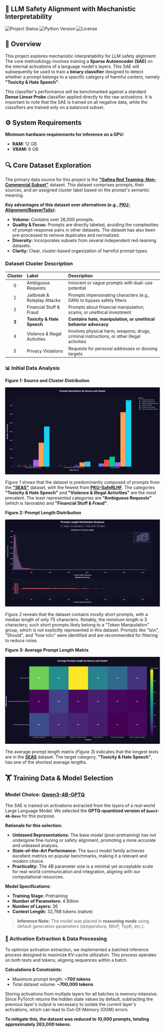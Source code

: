 🧠 LLM Safety Alignment with Mechanistic Interpretability
---

![Project Status](https://img.shields.io/badge/status-active%20development-orange?style=for-the-badge)
![Python Version](https://img.shields.io/badge/Python-3.10%2B-blue?style=for-the-badge)
![License](https://img.shields.io/badge/License-non--commercial%20license-8A2BE2?style=for-the-badge)

## 📖 Overview

This project explores mechanistic interpretability for LLM safety alignment. The core methodology involves training a **Sparse Autoencoder (SAE)** on the internal activations of a language model's layers. This SAE will subsequently be used to train a **binary classifier** designed to detect whether a prompt belongs to a specific category of harmful content, namely **"Toxicity & Hate Speech"**.

This classifier's performance will be benchmarked against a standard **Dense Linear Probe** classifier applied directly to the raw activations. It is important to note that the SAE is trained on all negative data, while the classifiers are trained only on a balanced subset.

## ⚙️ System Requirements

**Minimum hardware requirements for inference on a GPU:**

-   **RAM:** 12 GB
-   **VRAM:** 6 GB

## 🔍 Core Dataset Exploration

The primary data source for this project is the [**"Galtea Red Teaming: Non-Commercial Subset"**](https://huggingface.co/datasets/Galtea-AI/galtea-red-teaming-clustered-data) dataset. This dataset comprises prompts, their sources, and an assigned cluster label based on the prompt's semantic meaning.

**Key advantages of this dataset over alternatives (e.g., [PKU-Alignment/BeaverTails](https://huggingface.co/datasets/PKU-Alignment/BeaverTails)):**

-   **Volume:** Contains over 26,000 prompts.
-   **Quality & Focus:** Prompts are directly labeled, avoiding the complexities of prompt-response pairs in other datasets. The dataset has also been pre-processed to remove duplicates and normalized.
-   **Diversity:** Incorporates subsets from several independent red-teaming datasets.
-   **Clarity:** Clear, cluster-based organization of harmful prompt types.

### Dataset Cluster Description

| Cluster | Label                       | Description                                                                       |
| :-----: | :-------------------------- | :-------------------------------------------------------------------------------- |
|    0    | Ambiguous Requests          | Innocent or vague prompts with dual-use potential                                 |
|    1    | Jailbreak & Roleplay Attacks| Prompts impersonating characters (e.g., DAN) to bypass safety filters             |
|    2    | Financial Stuff & Fraud     | Prompts about financial manipulation, scams, or unethical investment              |
|  **3**  | **Toxicity & Hate Speech**  | **Contains hate, manipulation, or unethical behavior advocacy**                   |
|    4    | Violence & Illegal Activities| Involves physical harm, weapons, drugs, criminal instructions, or other illegal activities |
|    5    | Privacy Violations          | Requests for personal addresses or doxxing targets                                |

### 📊 Initial Data Analysis

**Figure 1: Source and Cluster Distribution**

![Source/Cluster distribution](docs/source_cluster_dist.png)

*Figure 1* shows that the dataset is predominantly composed of prompts from the [**"SEAS"**](https://huggingface.co/datasets/diaomuxi/SEAS) dataset, with the fewest from [**PKU-SafeRLHF**](https://huggingface.co/datasets/PKU-Alignment/PKU-SafeRLHF-30K). The categories **"Toxicity & Hate Speech"** and **"Violence & Illegal Activities"** are the most prevalent. The least represented categories are **"Ambiguous Requests"** (which is favorable) and **"Financial Stuff & Fraud"**.

**Figure 2: Prompt Length Distribution**

![Prompt length distribution](docs/length_dist.png)

*Figure 2* reveals that the dataset contains mostly short prompts, with a median length of only 75 characters. Notably, the minimum length is 3 characters; such short prompts likely belong to a "Token Manipulation" group, which is not explicitly represented in this dataset. Prompts like "Is\\n", "Should", and "how to\\n" were identified and are recommended for filtering to reduce noise.

**Figure 3: Average Prompt Length Matrix**

![Average prompt length matrix](docs/avg_length_matrix.png)

The average prompt length matrix (*Figure 3*) indicates that the longest texts are in the [**SEAS**](https://huggingface.co/datasets/diaomuxi/SEAS) dataset. The target category, **"Toxicity & Hate Speech"**, has one of the shortest average lengths.

## 🏋️ Training Data & Model Selection

### Model Choice: [Qwen3-4B-GPTQ](https://huggingface.co/AlphaGaO/Qwen3-4B-GPTQ)

The SAE is trained on activations extracted from the layers of a real-world Large Language Model. We selected the **GPTQ-quantized version of `Qwen3-4B-Base`** for this purpose.

**Rationale for this selection:**

-   **Unbiased Representations:** The base model (post-pretraining) has not undergone fine-tuning or safety alignment, promoting a more accurate and unbiased analysis.
-   **State-of-the-Art Performance:** The `Qwen3` model family achieves excellent metrics on popular benchmarks, making it a relevant and modern choice.
-   **Practicality:** The 4B parameter size is a minimal yet acceptable scale for real-world communication and integration, aligning with our computational resources.

**Model Specifications:**
-   **Training Stage:** Pretraining
-   **Number of Parameters:** 4 Billion
-   **Number of Layers:** 36
-   **Context Length:** 32,768 tokens (native)

> **Inference Note:** The model was placed in **reasoning mode** using default generation parameters (temperature, MinP, TopK, etc.).

### 🚀 Activation Extraction & Data Processing

To optimize activation extraction, we implemented a batched inference process designed to maximize KV-cache utilization. This process operates on both texts and tokens, aligning sequences within a batch.

**Calculations & Constraints:**
-   Maximum prompt length: **~700 tokens**
-   Total dataset volume: **~700,000 tokens**

Storing activations from multiple layers for all batches is memory-intensive. Since PyTorch returns the hidden state values by default, subtracting the previous layer's output is necessary to isolate the current layer's activations, which can lead to Out-Of-Memory (OOM) errors.

**To mitigate this, the dataset was reduced to 10,000 prompts, totaling approximately 263,000 tokens.**
